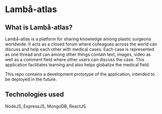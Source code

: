 # Lambå-atlas

## What is Lambå-atlas?
Lambå-atlas is a platform for sharing knowledge among plastic surgeons worldwide. It acts as a closed forum where colleagues across the world can discuss and help each other with medical cases. Each case is represented as one thread and can among other things contain text, images, video as well as a comment field where other users can discuss the case. This application facilitates learning and also helps globalize the medical field.

This repo contains a development prototype of the application, intended to be deployed in the future.

## Technologies used
NodeJS, ExpressJS, MongoDB, ReactJS.
